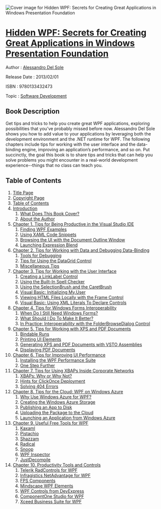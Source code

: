![Cover image for Hidden WPF: Secrets for Creating Great Applications in Windows Presentation Foundation](https://imgdetail.ebookreading.net/cover/cover/software_development/EB9780133432473.jpg)

[Hidden WPF: Secrets for Creating Great Applications in Windows Presentation Foundation](https://ebookreading.net/view/book/Hidden+WPF%3A+Secrets+for+Creating+Great+Applications+in+Windows+Presentation+Foundation-EB9780133432473_1.html "Hidden WPF: Secrets for Creating Great Applications in Windows Presentation Foundation")
====================================================================================================================

Author : [Alessandro Del Sole](https://ebookreading.net/search/author/Alessandro+Del+Sole)

Release Date : 2013/02/01

ISBN : 9780133432473

Topic : [Software Development](https://ebookreading.net/search/category/software-development)

Book Description
-----------------

Get tips and tricks to help you create great WPF applications, exploring possibilities that you’ve probably missed before now. Alessandro Del Sole shows you how to add value to your applications by leveraging both the development environment and the .NET runtime for WPF. The following chapters include tips for working with the user interface and the data-binding engine, improving an application’s performance, and so on. Put succinctly, the goal this book is to share tips and tricks that can help you solve problems you might encounter in a real-world development experience--things that no class can teach you.
              
Table of Contents
-----------------

1. [Title Page](https://ebookreading.net/view/book/Hidden+WPF%3A+Secrets+for+Creating+Great+Applications+in+Windows+Presentation+Foundation-EB9780133432473_2.html)
1. [Copyright Page](https://ebookreading.net/view/book/Hidden+WPF%3A+Secrets+for+Creating+Great+Applications+in+Windows+Presentation+Foundation-EB9780133432473_3.html)
1. [Table of Contents](https://ebookreading.net/view/book/Hidden+WPF%3A+Secrets+for+Creating+Great+Applications+in+Windows+Presentation+Foundation-EB9780133432473_4.html)
1. [Introduction](https://ebookreading.net/view/book/Hidden+WPF%3A+Secrets+for+Creating+Great+Applications+in+Windows+Presentation+Foundation-EB9780133432473_5.html)
    1. [What Does This Book Cover?](https://ebookreading.net/view/book/Hidden+WPF%3A+Secrets+for+Creating+Great+Applications+in+Windows+Presentation+Foundation-EB9780133432473_6.html#pref01lev1sec1)
    1. [About the Author](https://ebookreading.net/view/book/Hidden+WPF%3A+Secrets+for+Creating+Great+Applications+in+Windows+Presentation+Foundation-EB9780133432473_7.html#pref01lev1sec2)
1. [Chapter 1. Tips for Being Productive in the Visual Studio IDE](https://ebookreading.net/view/book/Hidden+WPF%3A+Secrets+for+Creating+Great+Applications+in+Windows+Presentation+Foundation-EB9780133432473_8.html)
    1. [Finding WPF Examples](https://ebookreading.net/view/book/Hidden+WPF%3A+Secrets+for+Creating+Great+Applications+in+Windows+Presentation+Foundation-EB9780133432473_9.html#ch01lev1sec1)
    1. [Using XAML Code Snippets](https://ebookreading.net/view/book/Hidden+WPF%3A+Secrets+for+Creating+Great+Applications+in+Windows+Presentation+Foundation-EB9780133432473_10.html#ch01lev1sec2)
    1. [Browsing the UI with the Document Outline Window](https://ebookreading.net/view/book/Hidden+WPF%3A+Secrets+for+Creating+Great+Applications+in+Windows+Presentation+Foundation-EB9780133432473_11.html#ch01lev1sec3)
    1. [Launching Expression Blend](https://ebookreading.net/view/book/Hidden+WPF%3A+Secrets+for+Creating+Great+Applications+in+Windows+Presentation+Foundation-EB9780133432473_12.html#ch01lev1sec4)
1. [Chapter 2. Tips for Working with Data and Debugging Data-Binding](https://ebookreading.net/view/book/Hidden+WPF%3A+Secrets+for+Creating+Great+Applications+in+Windows+Presentation+Foundation-EB9780133432473_13.html)
    1. [Tools for Debugging](https://ebookreading.net/view/book/Hidden+WPF%3A+Secrets+for+Creating+Great+Applications+in+Windows+Presentation+Foundation-EB9780133432473_14.html#ch02lev1sec1)
    1. [Tips for Using the DataGrid Control](https://ebookreading.net/view/book/Hidden+WPF%3A+Secrets+for+Creating+Great+Applications+in+Windows+Presentation+Foundation-EB9780133432473_15.html#ch02lev1sec2)
    1. [Miscellaneous Tips](https://ebookreading.net/view/book/Hidden+WPF%3A+Secrets+for+Creating+Great+Applications+in+Windows+Presentation+Foundation-EB9780133432473_16.html#ch02lev1sec3)
1. [Chapter 3. Tips for Working with the User Interface](https://ebookreading.net/view/book/Hidden+WPF%3A+Secrets+for+Creating+Great+Applications+in+Windows+Presentation+Foundation-EB9780133432473_17.html)
    1. [Creating a LinkLabel Control](https://ebookreading.net/view/book/Hidden+WPF%3A+Secrets+for+Creating+Great+Applications+in+Windows+Presentation+Foundation-EB9780133432473_18.html#ch03lev1sec1)
    1. [Using the Built-In Spell Checker](https://ebookreading.net/view/book/Hidden+WPF%3A+Secrets+for+Creating+Great+Applications+in+Windows+Presentation+Foundation-EB9780133432473_19.html#ch03lev1sec2)
    1. [Using the SelectionBrush and the CaretBrush](https://ebookreading.net/view/book/Hidden+WPF%3A+Secrets+for+Creating+Great+Applications+in+Windows+Presentation+Foundation-EB9780133432473_20.html#ch03lev1sec3)
    1. [Visual Basic: Initializing My.User](https://ebookreading.net/view/book/Hidden+WPF%3A+Secrets+for+Creating+Great+Applications+in+Windows+Presentation+Foundation-EB9780133432473_21.html#ch03lev1sec4)
    1. [Viewing HTML Files Locally with the Frame Control](https://ebookreading.net/view/book/Hidden+WPF%3A+Secrets+for+Creating+Great+Applications+in+Windows+Presentation+Foundation-EB9780133432473_22.html#ch03lev1sec5)
    1. [Visual Basic: Using XML Literals To Declare Controls](https://ebookreading.net/view/book/Hidden+WPF%3A+Secrets+for+Creating+Great+Applications+in+Windows+Presentation+Foundation-EB9780133432473_23.html#ch03lev1sec6)
1. [Chapter 4. Tips for Windows Forms Interoperability](https://ebookreading.net/view/book/Hidden+WPF%3A+Secrets+for+Creating+Great+Applications+in+Windows+Presentation+Foundation-EB9780133432473_24.html)
    1. [When Do I Still Need Windows Forms?](https://ebookreading.net/view/book/Hidden+WPF%3A+Secrets+for+Creating+Great+Applications+in+Windows+Presentation+Foundation-EB9780133432473_25.html#ch04lev1sec1)
    1. [What Should I Do To Make It Better?](https://ebookreading.net/view/book/Hidden+WPF%3A+Secrets+for+Creating+Great+Applications+in+Windows+Presentation+Foundation-EB9780133432473_26.html#ch04lev1sec2)
    1. [In Practice: Interoperability with the FolderBrowseDialog Control](https://ebookreading.net/view/book/Hidden+WPF%3A+Secrets+for+Creating+Great+Applications+in+Windows+Presentation+Foundation-EB9780133432473_27.html#ch04lev1sec3)
1. [Chapter 5. Tips for Working with XPS and PDF Documents](https://ebookreading.net/view/book/Hidden+WPF%3A+Secrets+for+Creating+Great+Applications+in+Windows+Presentation+Foundation-EB9780133432473_28.html)
    1. [Bindable Runs](https://ebookreading.net/view/book/Hidden+WPF%3A+Secrets+for+Creating+Great+Applications+in+Windows+Presentation+Foundation-EB9780133432473_29.html#ch05lev1sec1)
    1. [Printing UI Elements](https://ebookreading.net/view/book/Hidden+WPF%3A+Secrets+for+Creating+Great+Applications+in+Windows+Presentation+Foundation-EB9780133432473_30.html#ch05lev1sec2)
    1. [Generating XPS and PDF Documents with VSTO Assemblies](https://ebookreading.net/view/book/Hidden+WPF%3A+Secrets+for+Creating+Great+Applications+in+Windows+Presentation+Foundation-EB9780133432473_31.html#ch05lev1sec3)
    1. [Displaying PDF Documents](https://ebookreading.net/view/book/Hidden+WPF%3A+Secrets+for+Creating+Great+Applications+in+Windows+Presentation+Foundation-EB9780133432473_32.html#ch05lev1sec4)
1. [Chapter 6. Tips for Improving UI Performance](https://ebookreading.net/view/book/Hidden+WPF%3A+Secrets+for+Creating+Great+Applications+in+Windows+Presentation+Foundation-EB9780133432473_33.html)
    1. [Installing the WPF Performance Suite](https://ebookreading.net/view/book/Hidden+WPF%3A+Secrets+for+Creating+Great+Applications+in+Windows+Presentation+Foundation-EB9780133432473_34.html#ch06lev1sec1)
    1. [One Step Further](https://ebookreading.net/view/book/Hidden+WPF%3A+Secrets+for+Creating+Great+Applications+in+Windows+Presentation+Foundation-EB9780133432473_35.html#ch06lev1sec2)
1. [Chapter 7. Tips for Using XBAPs Inside Corporate Networks](https://ebookreading.net/view/book/Hidden+WPF%3A+Secrets+for+Creating+Great+Applications+in+Windows+Presentation+Foundation-EB9780133432473_36.html)
    1. [XBAPs: Why or Why Not?](https://ebookreading.net/view/book/Hidden+WPF%3A+Secrets+for+Creating+Great+Applications+in+Windows+Presentation+Foundation-EB9780133432473_37.html#ch07lev1sec1)
    1. [Hints for ClickOnce Deployment](https://ebookreading.net/view/book/Hidden+WPF%3A+Secrets+for+Creating+Great+Applications+in+Windows+Presentation+Foundation-EB9780133432473_38.html#ch07lev1sec2)
    1. [Solving 404 Errors](https://ebookreading.net/view/book/Hidden+WPF%3A+Secrets+for+Creating+Great+Applications+in+Windows+Presentation+Foundation-EB9780133432473_39.html#ch07lev1sec3)
1. [Chapter 8. Tips for the Cloud: WPF on Windows Azure](https://ebookreading.net/view/book/Hidden+WPF%3A+Secrets+for+Creating+Great+Applications+in+Windows+Presentation+Foundation-EB9780133432473_40.html)
    1. [Why Use Windows Azure for WPF?](https://ebookreading.net/view/book/Hidden+WPF%3A+Secrets+for+Creating+Great+Applications+in+Windows+Presentation+Foundation-EB9780133432473_41.html#ch08lev1sec1)
    1. [Creating the Windows Azure Storage](https://ebookreading.net/view/book/Hidden+WPF%3A+Secrets+for+Creating+Great+Applications+in+Windows+Presentation+Foundation-EB9780133432473_42.html#ch08lev1sec2)
    1. [Publishing an App to Disk](https://ebookreading.net/view/book/Hidden+WPF%3A+Secrets+for+Creating+Great+Applications+in+Windows+Presentation+Foundation-EB9780133432473_43.html#ch08lev1sec3)
    1. [Uploading the Package to the Cloud](https://ebookreading.net/view/book/Hidden+WPF%3A+Secrets+for+Creating+Great+Applications+in+Windows+Presentation+Foundation-EB9780133432473_44.html#ch08lev1sec4)
    1. [Launching an Application from Windows Azure](https://ebookreading.net/view/book/Hidden+WPF%3A+Secrets+for+Creating+Great+Applications+in+Windows+Presentation+Foundation-EB9780133432473_45.html#ch08lev1sec5)
1. [Chapter 9. Useful Free Tools for WPF](https://ebookreading.net/view/book/Hidden+WPF%3A+Secrets+for+Creating+Great+Applications+in+Windows+Presentation+Foundation-EB9780133432473_46.html)
    1. [Kaxaml](https://ebookreading.net/view/book/Hidden+WPF%3A+Secrets+for+Creating+Great+Applications+in+Windows+Presentation+Foundation-EB9780133432473_47.html#ch09lev1sec1)
    1. [Pistachio](https://ebookreading.net/view/book/Hidden+WPF%3A+Secrets+for+Creating+Great+Applications+in+Windows+Presentation+Foundation-EB9780133432473_48.html#ch09lev1sec2)
    1. [Shazzam](https://ebookreading.net/view/book/Hidden+WPF%3A+Secrets+for+Creating+Great+Applications+in+Windows+Presentation+Foundation-EB9780133432473_49.html#ch09lev1sec3)
    1. [Radical](https://ebookreading.net/view/book/Hidden+WPF%3A+Secrets+for+Creating+Great+Applications+in+Windows+Presentation+Foundation-EB9780133432473_50.html#ch09lev1sec4)
    1. [Snoop](https://ebookreading.net/view/book/Hidden+WPF%3A+Secrets+for+Creating+Great+Applications+in+Windows+Presentation+Foundation-EB9780133432473_51.html#ch09lev1sec5)
    1. [WPF Inspector](https://ebookreading.net/view/book/Hidden+WPF%3A+Secrets+for+Creating+Great+Applications+in+Windows+Presentation+Foundation-EB9780133432473_52.html#ch09lev1sec6)
    1. [JustDecompile](https://ebookreading.net/view/book/Hidden+WPF%3A+Secrets+for+Creating+Great+Applications+in+Windows+Presentation+Foundation-EB9780133432473_53.html#ch09lev1sec7)
1. [Chapter 10. Productivity Tools and Controls](https://ebookreading.net/view/book/Hidden+WPF%3A+Secrets+for+Creating+Great+Applications+in+Windows+Presentation+Foundation-EB9780133432473_54.html)
    1. [Telerik RadControls for WPF](https://ebookreading.net/view/book/Hidden+WPF%3A+Secrets+for+Creating+Great+Applications+in+Windows+Presentation+Foundation-EB9780133432473_55.html#ch10lev1sec1)
    1. [Infragistics NetAdvantage for WPF](https://ebookreading.net/view/book/Hidden+WPF%3A+Secrets+for+Creating+Great+Applications+in+Windows+Presentation+Foundation-EB9780133432473_56.html#ch10lev1sec2)
    1. [FPS Components](https://ebookreading.net/view/book/Hidden+WPF%3A+Secrets+for+Creating+Great+Applications+in+Windows+Presentation+Foundation-EB9780133432473_57.html#ch10lev1sec3)
    1. [Mindscape WPF Elements](https://ebookreading.net/view/book/Hidden+WPF%3A+Secrets+for+Creating+Great+Applications+in+Windows+Presentation+Foundation-EB9780133432473_58.html#ch10lev1sec4)
    1. [WPF Controls from DevExpress](https://ebookreading.net/view/book/Hidden+WPF%3A+Secrets+for+Creating+Great+Applications+in+Windows+Presentation+Foundation-EB9780133432473_59.html#ch10lev1sec5)
    1. [ComponentOne Studio for WPF](https://ebookreading.net/view/book/Hidden+WPF%3A+Secrets+for+Creating+Great+Applications+in+Windows+Presentation+Foundation-EB9780133432473_60.html#ch10lev1sec6)
    1. [Xceed Business Suite for WPF](https://ebookreading.net/view/book/Hidden+WPF%3A+Secrets+for+Creating+Great+Applications+in+Windows+Presentation+Foundation-EB9780133432473_61.html#ch10lev1sec7)
